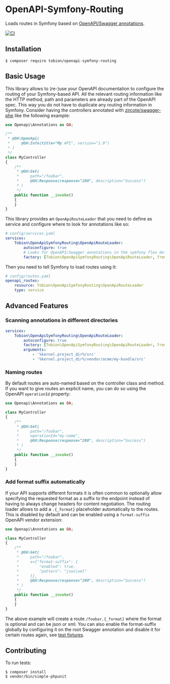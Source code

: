 # OpenAPI-Symfony-Routing

Loads routes in Symfony based on [OpenAPI/Swagger annotations](https://github.com/zircote/swagger-php).

[![CI](https://github.com/Tobion/OpenAPI-Symfony-Routing/workflows/CI/badge.svg)](https://github.com/Tobion/OpenAPI-Symfony-Routing/actions)

## Installation

    $ composer require tobion/openapi-symfony-routing

## Basic Usage

This library allows to (re-)use your OpenAPI documentation to configure the routing of your Symfony-based API.
All the relevant routing information like the HTTP method, path and parameters are already part of the OpenAPI spec.
This way you do not have to duplicate any routing information in Symfony. Consider having the controllers annotated with
[zircote/swagger-php](https://github.com/zircote/swagger-php) like the following example:

```php
use Openapi\Annotations as OA;

/**
 * @OA\OpenApi(
 *     @OA\Info(title="My API", version="1.0")
 * )
 */
class MyController
{
    /**
     * @OA\Get(
     *     path="/foobar",
     *     @OA\Response(response="200", description="Success")
     * )
     */
    public function __invoke()
    {
    }
}
```

This library provides an `OpenApiRouteLoader` that you need to define as service and configure where to look for annotations like so:

```yaml
# config/services.yaml
services:
    Tobion\OpenApiSymfonyRouting\OpenApiRouteLoader:
        autoconfigure: true
        # Looks for OpenAPI/Swagger annotations in the symfony flex default "src" directory
        factory: [Tobion\OpenApiSymfonyRouting\OpenApiRouteLoader, fromSrcDirectory]
```

Then you need to tell Symfony to load routes using it:

```yaml
# config/routes.yaml
openapi_routes:
    resource: Tobion\OpenApiSymfonyRouting\OpenApiRouteLoader
    type: service
```

## Advanced Features

### Scanning annotations in different directories

```yaml
services:
    Tobion\OpenApiSymfonyRouting\OpenApiRouteLoader:
        autoconfigure: true
        factory: [Tobion\OpenApiSymfonyRouting\OpenApiRouteLoader, fromDirectories]
        arguments:
            - '%kernel.project_dir%/src'
            - '%kernel.project_dir%/vendor/acme/my-bundle/src'
```

### Naming routes

By default routes are auto-named based on the controller class and method. If you want to give routes
an explicit name, you can do so using the OpenAPI `operationId` property:

```php
use Openapi\Annotations as OA;

class MyController
{
    /**
     * @OA\Get(
     *     path="/foobar",
     *     operationId="my-name",
     *     @OA\Response(response="200", description="Success")
     * )
     */
    public function __invoke()
    {
    }
}
```

### Add format suffix automatically

If your API supports different formats it is often common to optionally allow specifying the requested format as a suffix
to the endpoint instead of having to always change headers for content negotiation.
The routing loader allows to add a `.{_format}` placeholder automatically to the routes. This is disabled by default
and can be enabled using a `format-suffix` OpenAPI vendor extension:

```php
use Openapi\Annotations as OA;

class MyController
{
    /**
     * @OA\Get(
     *     path="/foobar",
     *     x={"format-suffix": {
     *         "enabled": true,
     *         "pattern": "json|xml"
     *     }},
     *     @OA\Response(response="200", description="Success")
     * )
     */
    public function __invoke()
    {
    }
}
```

The above example will create a route `/foobar.{_format}` where the format is optional and can be json or xml.
You can also enable the format-suffix globally by configuring it on the root Swagger annotation and disable it for
certain routes again, see [test fixtures](./tests/Fixtures/FormatSuffix/Controller.php).

## Contributing

To run tests:

    $ composer install
    $ vendor/bin/simple-phpunit
